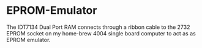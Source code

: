 # EPROM-Emulator
The IDT7134 Dual Port RAM connects through a ribbon cable to the 2732 EPROM socket on my home-brew 4004 single board computer to act as as EPROM emulator.
